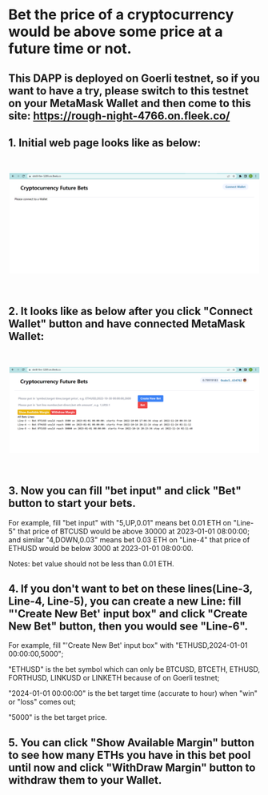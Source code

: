 # Bet the price of a cryptocurrency would be above some price at a future time or not.
## This DAPP is deployed on Goerli testnet, so if you want to have a try, please switch to this testnet on your MetaMask Wallet and then come to this site: https://rough-night-4766.on.fleek.co/

## 1. Initial web page looks like as below:
<br/>
<p align="center">
<img src="./img/initial.png" width="500">
</p>
<br/> 

## 2. It looks like as below after you click "Connect Wallet" button and have connected MetaMask Wallet:
<br/>
<p align="center">
<img src="./img/connected.png" width="500">
</p>
<br/> 

## 3. Now you can fill "bet input" and click "Bet" button to start your bets.

For example, fill "bet input" with "5,UP,0.01" means bet 0.01 ETH on "Line-5" that price of BTCUSD would be above 30000 at 2023-01-01 08:00:00; and similar "4,DOWN,0.03" means bet 0.03 ETH on "Line-4" that price of ETHUSD would be below 3000 at 2023-01-01 08:00:00. 

Notes: bet value should not be less than 0.01 ETH.

## 4. If you don't want to bet on these lines(Line-3, Line-4, Line-5), you can create a new Line: fill "'Create New Bet' input box" and click "Create New Bet" button, then you would see "Line-6".

For example, fill "'Create New Bet' input box" with "ETHUSD,2024-01-01 00:00:00,5000"; 

"ETHUSD" is the bet symbol which can only be BTCUSD, BTCETH, ETHUSD, FORTHUSD, LINKUSD or LINKETH because of on Goerli testnet;

"2024-01-01 00:00:00" is the bet target time (accurate to hour) when "win" or "loss" comes out;

"5000" is the bet target price.

## 5. You can click "Show Available Margin" button to see how many ETHs you have in this bet pool until now and click "WithDraw Margin" button to withdraw them to your Wallet.
